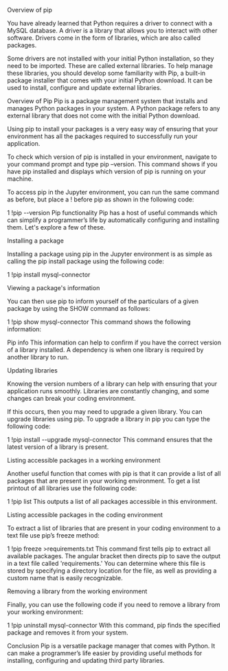 Overview of pip

You have already learned that Python requires a driver to connect with a MySQL database. A driver is a library that allows you to interact with other software. Drivers come in the form of libraries, which are also called packages. 

Some drivers are not installed with your initial Python installation, so they need to be imported. These are called external libraries. To help manage these libraries, you should develop some familiarity with Pip, a built-in package installer that comes with your initial Python download. It can be used to install, configure and update external libraries.

 

Overview of Pip
Pip is a package management system that installs and manages Python packages in your system. A Python package refers to any external library that does not come with the initial Python download. 

Using pip to install your packages is a very easy way of ensuring that your environment has all the packages required to successfully run your application. 

To check which version of pip is installed in your environment, navigate to your command prompt and type pip –version. This command shows if you have pip installed and displays which version of pip is running on your machine. 

To access pip in the Jupyter environment, you can run the same command as before, but place a ! before pip as shown in the following code: 

1
!pip --version
Pip functionality
Pip has a host of useful commands which can simplify a programmer’s life by automatically configuring and installing them. Let's explore a few of these.


Installing a package

Installing a package using pip in the Jupyter environment is as simple as calling the pip install package using the following code:

1
!pip install mysql-connector

Viewing a package's information

You can then use pip to inform yourself of the particulars of a given package by using the SHOW command as follows:

1
!pip show mysql-connector
This command shows the following information:

Pip info
This information can help to confirm if you have the correct version of a library installed. A dependency is when one library is required by another library to run.

 

Updating libraries

Knowing the version numbers of a library can help with ensuring that your application runs smoothly. Libraries are constantly changing, and some changes can break your coding environment. 

If this occurs, then you may need to upgrade a given library. You can upgrade libraries using pip. To upgrade a library in pip you can type the following code:

1
!pip install --upgrade mysql-connector
This command ensures that the latest version of a library is present. 

 

Listing accessible packages in a working environment

Another useful function that comes with pip is that it can provide a list of all packages that are present in your working environment. To get a list printout of all libraries use the following code:

1
!pip list
This outputs a list of all packages accessible in this environment.

 

Listing accessible packages in the coding environment

To extract a list of libraries that are present in your coding environment to a text file use pip’s freeze method: 

1
!pip freeze >requirements.txt
This command first tells pip to extract all available packages. The angular bracket then directs pip to save the output in a text file called 'requirements.' You can determine where this file is stored by specifying a directory location for the file, as well as providing a custom name that is easily recognizable.

 

Removing a library from the working environment 

Finally, you can use the following code if you need to remove a library from your working environment:

1
!pip uninstall mysql-connector
With this command, pip finds the specified package and removes it from your system.

 

Conclusion
Pip is a versatile package manager that comes with Python. It can make a programmer’s life easier by providing useful methods for installing, configuring and updating third party libraries. 
